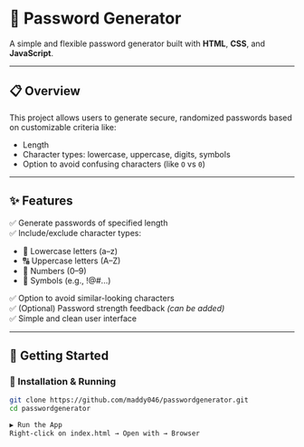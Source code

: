# 🔐 Password Generator

A simple and flexible password generator built with **HTML**, **CSS**, and **JavaScript**.

---

## 📋 Overview

This project allows users to generate secure, randomized passwords based on customizable criteria like:
- Length
- Character types: lowercase, uppercase, digits, symbols
- Option to avoid confusing characters (like `O` vs `0`)

---

## ✨ Features

✅ Generate passwords of specified length  
✅ Include/exclude character types:
- 🔡 Lowercase letters (a–z)
- 🔠 Uppercase letters (A–Z)
- 🔢 Numbers (0–9)
- 🔣 Symbols (e.g., !@#...)

✅ Option to avoid similar-looking characters  
✅ (Optional) Password strength feedback *(can be added)*  
✅ Simple and clean user interface

---

## 🚀 Getting Started

### 🔧 Installation & Running

```bash
git clone https://github.com/maddy046/passwordgenerator.git
cd passwordgenerator

▶️ Run the App
Right-click on index.html → Open with → Browser
